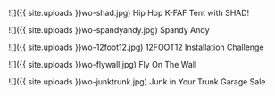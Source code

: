 ![]({{ site.uploads }}wo-shad.jpg)
<span class="caption">Hip Hop K-FAF Tent with SHAD!</span>

![]({{ site.uploads }}wo-spandyandy.jpg)
<span class="caption">Spandy Andy</span>

![]({{ site.uploads }}wo-12foot12.jpg)
<span class="caption">12FOOT12 Installation Challenge</span>

![]({{ site.uploads }}wo-flywall.jpg)
<span class="caption">Fly On The Wall</span>

![]({{ site.uploads }}wo-junktrunk.jpg)
<span class="caption">Junk in Your Trunk Garage Sale</span>
